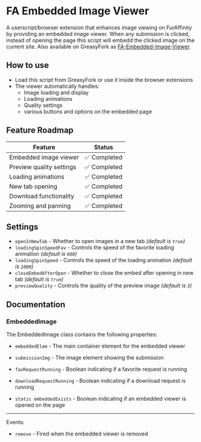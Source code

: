 # FA Embedded Image Viewer

A userscript/browser extension that enhances image viewing on FurAffinity by providing an embedded image viewer. When any submission is clicked, instead of opening the page this script will embedd the clicked image on the current site. Also available on GreasyFork as [FA-Embedded-Image-Viewer](https://greasyfork.org/scripts/458971-fa-embedded-image-viewer).

## How to use

- Load this script from GreasyFork or use it inside the browser extensions
- The viewer automatically handles:
  - Image loading and display
  - Loading animations
  - Quality settings
  - various buttons and options on the embedded page

## Feature Roadmap

| Feature                  | Status      |
| ------------------------ | ----------- |
| Embedded image viewer    | ✅ Completed |
| Preview quality settings | ✅ Completed |
| Loading animations       | ✅ Completed |
| New tab opening          | ✅ Completed |
| Download functionality   | ✅ Completed |
| Zooming and panning      | ✅ Completed |

## Settings
- `openInNewTab` - Whether to open images in a new tab *(default is `true`)*
- `loadingSpinSpeedFav` - Controls the speed of the favorite loading animation *(default is `600`)*
- `loadingSpinSpeed` - Controls the speed of the loading animation *(default is `1000`)*
- `closeEmbedAfterOpen` - Whether to close the embed after opening in new tab *(default is `true`)*
- `previewQuality` - Controls the quality of the preview image *(default is `3`)*

## Documentation

### EmbeddedImage

The EmbeddedImage class contains the following properties:

- `embeddedElem` - The main container element for the embedded viewer
- `submissionImg` - The image element showing the submission
- `favRequestRunning` - Boolean indicating if a favorite request is running
- `downloadRequestRunning` - Boolean indicating if a download request is running

- `static embeddedExists` - Boolean indicating if an embedded viewer is opened on the page

---

Events:
- `remove` - Fired when the embedded viewer is removed
